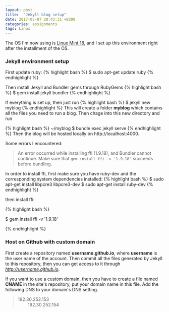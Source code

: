 ```yaml
---
layout: post
title:  "Jekyll blog setup"
date: 2017-05-07 20:43:31 +0200 
categories: assignments
tags: Linux
---
```


The OS I'm now using is [Linux Mint 18](https://www.linuxmint.com/), and I set up this environment right after the installment of the OS.
### Jekyll environment setup

First update ruby:
{% highlight bash %}
$ sudo apt-get update ruby
{% endhighlight %}

Then install Jekyll and Bundler gems through RubyGems
{% highlight bash %}
$ gem install jekyll bundler
{% endhighlight %}

If everything is set up, then just run
{% highlight bash %}
$ jekyll new myblog
{% endhighlight %}
This will create a folder **myblog** which contains all the files you need to run a blog. Then chage into this new directory and run

{% highlight bash %}
~/myblog $ bundle exec jekyll serve
{% endhighlight %}
Then the blog will be hosted locally on http://localhost:4000.


Some errors I encountered:

>An error occurred while installing ffi (1.9.18), and Bundler cannot
continue. Make sure that `gem install ffi -v '1.9.18'` succeeds before bundling.

In order to install ffi, first make sure you have ruby-dev and the corresponding system dependencies installed:
{% highlight bash %}
$ sudo apt-get install libpcre3 libpcre3-dev
$ sudo apt-get install ruby-dev
{% endhighlight %}

then install ffi:

{% highlight bash %}

$ gem install ffi -v '1.9.18'

{% endhighlight %}


### Host on Github with custom domain
First create a repository named **username.github.io**, where **username** is the user name of the account. Then commit all the files generated by Jekyll to this repository, then you can get access to it through *http://username.github.io*.

If you want to use a custom domain, then you have to create a file named **CNAME** in the site's repository, put your domain name in this file. Add the following DNS to your domain's DNS setting.

>192.30.252.153 <br />
>&nbsp;&nbsp;&nbsp;&nbsp;&nbsp;&nbsp;&nbsp;&nbsp;192.30.252.154



